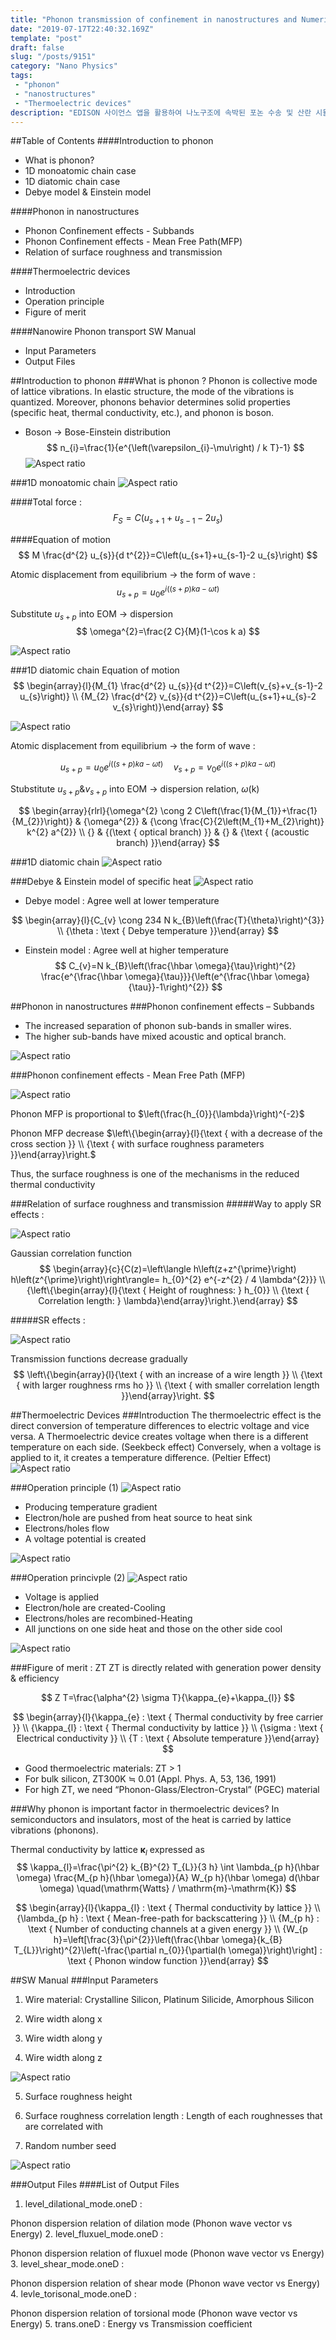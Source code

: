 ```yaml
---
title: "Phonon transmission of confinement in nanostructures and Numerical simulation Contents and SW Manual/나노구조에 속박된 포논 수송 및 산란 시뮬레이션 Contents 및 SW Manual"
date: "2019-07-17T22:40:32.169Z"
template: "post"
draft: false
slug: "/posts/9151"
category: "Nano Physics"
tags: 
 - "phonon"
 - "nanostructures"
 - "Thermoelectric devices"
description: "EDISON 사이언스 앱을 활용하여 나노구조에 속박된 포논 수송 및 산란 시뮬레이션 Contents 및 SW Manual"
---
```


##Table of Contents
####Introduction to phonon
- What is phonon?
- 1D monoatomic chain case
- 1D diatomic chain case
- Debye model & Einstein model

####Phonon in nanostructures
- Phonon Confinement effects - Subbands
- Phonon Confinement effects - Mean Free Path(MFP)
- Relation of surface roughness and transmission

####Thermoelectric devices
- Introduction
- Operation principle
- Figure of merit

####Nanowire Phonon transport SW Manual 
- Input Parameters
- Output Files

##Introduction to phonon
###What is phonon ?
Phonon is collective mode of lattice vibrations. In elastic structure, the mode of the vibrations is quantized. Moreover, phonons behavior determines solid properties (specific heat, thermal conductivity, etc.), and phonon is boson.
- Boson $\rightarrow$ Bose-Einstein distribution
$$
n_{i}=\frac{1}{e^{\left(\varepsilon_{i}-\mu\right) / k T}-1}
$$
![Aspect ratio](/media/POST/9151/0.jpg)


###1D monoatomic chain 
![Aspect ratio](/media/POST/9151/1.jpg)

####Total force :
$$
F_{S}=C\left(u_{s+1}+u_{s-1}-2 u_{s}\right)
$$


####Equation of motion
$$
M \frac{d^{2} u_{s}}{d t^{2}}=C\left(u_{s+1}+u_{s-1}-2 u_{s}\right)
$$


Atomic displacement from equilibrium $\rightarrow$ the form of wave :
$$
u_{s+p}=u_{0} e^{i((s+p) k a-\omega t)}
$$

Substitute $u_{s+p}$ into EOM $\rightarrow$ dispersion
$$
\omega^{2}=\frac{2 C}{M}(1-\cos k a)
$$

![Aspect ratio](/media/POST/9151/2.jpg)


###1D diatomic chain 
Equation of motion
$$
\begin{array}{l}{M_{1} \frac{d^{2} u_{s}}{d t^{2}}=C\left(v_{s}+v_{s-1}-2 u_{s}\right)} \\ {M_{2} \frac{d^{2} v_{s}}{d t^{2}}=C\left(u_{s+1}+u_{s}-2 v_{s}\right)}\end{array}
$$

![Aspect ratio](/media/POST/9151/3.jpg)

Atomic displacement from equilibrium $\rightarrow$ the form of wave :

$$
u_{s+p}=u_{0} e^{i((s+p) k a-\omega t)} \quad v_{s+p}=v_{0} e^{i((s+p) k a-\omega t)}
$$


Stubstitute $u_{s+p} \& v_{s+p}$ into EOM $\rightarrow$ dispersion relation, $\omega(\mathrm{k})$

$$
\begin{array}{rlrl}{\omega^{2} \cong 2 C\left(\frac{1}{M_{1}}+\frac{1}{M_{2}}\right)} & {\omega^{2}} & {\cong \frac{C}{2\left(M_{1}+M_{2}\right)} k^{2} a^{2}} \\ {} & {(\text { optical branch) }} & {} & {\text { (acoustic branch) }}\end{array}
$$

###1D diatomic chain
![Aspect ratio](/media/POST/9151/4.jpg)

###Debye & Einstein model of specific heat
![Aspect ratio](/media/POST/9151/5.jpg)


- Debye model : Agree well at lower temperature

$$
\begin{array}{l}{C_{v} \cong 234 N k_{B}\left(\frac{T}{\theta}\right)^{3}} \\ {\theta : \text { Debye temperature }}\end{array}
$$

- Einstein model : Agree well at higher temperature
$$
C_{v}=N k_{B}\left(\frac{\hbar \omega}{\tau}\right)^{2} \frac{e^{\frac{\hbar \omega}{\tau}}}{\left(e^{\frac{\hbar \omega}{\tau}}-1\right)^{2}}
$$



##Phonon in nanostructures
###Phonon confinement effects – Subbands
- The increased separation of phonon sub-bands in smaller wires.
- The higher sub-bands have mixed acoustic and optical branch.

![Aspect ratio](/media/POST/9151/6.jpg)


###Phonon confinement effects - Mean Free Path (MFP)

![Aspect ratio](/media/POST/9151/7.jpg)

Phonon MFP is proportional to $\left(\frac{h_{0}}{\lambda}\right)^{-2}$

Phonon MFP decrease
$\left\{\begin{array}{l}{\text { with a decrease of the cross section }} \\ {\text { with surface roughness parameters }}\end{array}\right.$

Thus, the surface roughness is one of the mechanisms in the reduced thermal conductivity


###Relation of surface roughness and transmission
#####Way to apply SR effects :

![Aspect ratio](/media/POST/9151/8.jpg)


Gaussian correlation function
$$
\begin{array}{c}{C(z)=\left\langle h\left(z+z^{\prime}\right) h\left(z^{\prime}\right)\right\rangle= h_{0}^{2} e^{-z^{2} / 4 \lambda^{2}}} \\ {\left\{\begin{array}{l}{\text { Height of roughness: } h_{0}} \\ {\text { Correlation length: } \lambda}\end{array}\right.}\end{array}
$$


#####SR effects :

![Aspect ratio](/media/POST/9151/9.jpg)


Transmission functions decrease gradually 
$$
\left\{\begin{array}{l}{\text { with an increase of a wire length }} \\ {\text { with larger roughness rms ho }} \\ {\text { with smaller correlation length }}\end{array}\right.
$$


##Thermoelectric Devices
###Introduction
The thermoelectric effect is the direct conversion of temperature differences to electric voltage and vice versa. A Thermoelectric device creates voltage when there is a different temperature on each side. (Seekbeck effect) Conversely, when a voltage is applied to it, it creates a temperature difference. (Peltier Effect)
![Aspect ratio](/media/POST/9151/10.jpg)

###Operation principle (1)
![Aspect ratio](/media/POST/9151/11.jpg)

- Producing temperature gradient 
- Electron/hole are pushed from heat source to heat sink 
- Electrons/holes flow
- A voltage potential is created

![Aspect ratio](/media/POST/9151/12.jpg)

###Operation princivple (2)
![Aspect ratio](/media/POST/9151/13.jpg)

- Voltage is applied
- Electron/hole are created-Cooling
- Electrons/holes are recombined-Heating 
- All junctions on one side heat and those on the other side cool

![Aspect ratio](/media/POST/9151/14.jpg)


###Figure of merit : ZT
ZT is directly related with generation power density & efficiency

$$
Z T=\frac{\alpha^{2} \sigma T}{\kappa_{e}+\kappa_{l}}
$$

$$
\begin{array}{l}{\kappa_{e} : \text { Thermal conductivity by free carrier }} \\ {\kappa_{l} : \text { Thermal conductivity by lattice }} \\ {\sigma : \text { Electrical conductivity }} \\ {T : \text { Absolute temperature }}\end{array}
$$

- Good thermoelectric materials: ZT > 1
- For bulk silicon, ZT300K ≒ 0.01 (Appl. Phys. A, 53, 136, 1991)
- For high ZT, we need “Phonon-Glass/Electron-Crystal” (PGEC) material


###Why phonon is important factor in thermoelectric devices?
In semiconductors and insulators, most of the heat is carried by lattice vibrations (phonons).

Thermal conductivity by lattice $\boldsymbol{\kappa}_{l}$ expressed as
$$
\kappa_{l}=\frac{\pi^{2} k_{B}^{2} T_{L}}{3 h} \int \lambda_{p h}(\hbar \omega) \frac{M_{p h}(\hbar \omega)}{A} W_{p h}(\hbar \omega) d(\hbar \omega) \quad(\mathrm{Watts} / \mathrm{m}-\mathrm{K})
$$

$$
\begin{array}{l}{\kappa_{l} : \text { Thermal conductivity by lattice }} \\ {\lambda_{p h} : \text { Mean-free-path for backscattering }} \\ {M_{p h} : \text { Number of conducting channels at a given energy }} \\ {W_{p h}=\left[\frac{3}{\pi^{2}}\left(\frac{\hbar \omega}{k_{B} T_{L}}\right)^{2}\left(-\frac{\partial n_{0}}{\partial(h \omega)}\right)\right] : \text { Phonon window function }}\end{array}
$$


##SW Manual
###Input Parameters
1. Wire material: Crystalline Silicon, Platinum Silicide, Amorphous Silicon 

2. Wire width along x

3. Wire width along y

4. Wire width along z

![Aspect ratio](/media/POST/9151/15.jpg)

5. Surface roughness height

6. Surface roughness correlation length
: Length of each roughnesses that are correlated with

7. Random number seed

![Aspect ratio](/media/POST/9151/16.jpg)

###Output Files
####List of Output Files
1. level_dilational_mode.oneD :

Phonon dispersion relation of dilation mode
(Phonon wave vector vs Energy)
2. level_fluxuel_mode.oneD :

Phonon dispersion relation of fluxuel mode (Phonon wave vector vs Energy)
3. level_shear_mode.oneD :

Phonon dispersion relation of shear mode (Phonon wave vector vs Energy)
4. levle_torisonal_mode.oneD :

Phonon dispersion relation of torsional mode (Phonon wave vector vs Energy)
5. trans.oneD :
Energy vs Transmission coefficient

